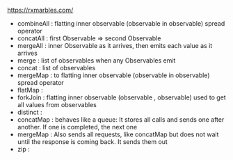https://rxmarbles.com/
- combineAll :  flatting inner observable (observable in observable) spread operator
- concatAll  : first Observable => second Observable
- mergeAll   : inner Observable as it arrives, then emits each value as it arrives
- merge      : list of observables when any Observables emit
- concat     : list of observables 
- mergeMap   : to flatting inner observable (observable in observable) spread operator
- flatMap    : 
- forkJoin   : flatting inner observable (observable , observable) used to get all values from observables
- distinct   : 
- concatMap  : behaves like a queue: It stores all calls and sends one after another. If one is completed, the next one
- mergeMap   : Also sends all requests, like concatMap but does not wait until the response is coming back. It sends them out 
- zip        : 